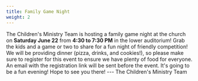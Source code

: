 ```yaml
---
title: Family Game Night
weight: 2
---
```


The Children's Ministry Team is hosting a family game night at the church on **Saturday June 22** from **4:30 to 7:30 PM** in the lower auditorium!  Grab the kids and a game or two to share for a fun night of friendly competition!  We will be providing dinner (pizza, drinks, and cookies!), so please make sure to register for this event to ensure we have plenty of food for everyone.  An email with the registration link will be sent before the event.  It's going to be a fun evening!  Hope to see you there! --- The Children's Ministry Team